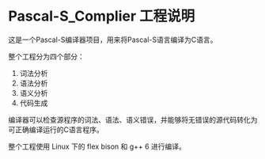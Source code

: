 # Pascal-S_Complier 工程说明

这是一个Pascal-S编译器项目，用来将Pascal-S语言编译为C语言。

整个工程分为四个部分：

1. 词法分析
2. 语法分析
3. 语义分析
4. 代码生成

编译器可以检查源程序的词法、语法、语义错误，并能够将无错误的源代码转化为可正确编译运行的C语言程序。

整个工程使用 Linux 下的 flex bison 和 g++ 6 进行编译。
